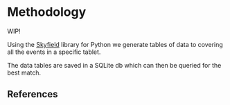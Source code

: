 Methodology
===========

WIP!

Using the [Skyfield](https://rhodesmill.org/skyfield/) library for
Python we generate tables of data to covering all the events in a
specific tablet.

The data tables are saved in a SQLite db which can then be queried for
the best match.

References
----------
